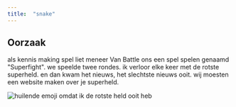 ```yaml
---
title:  "snake"
---
```


## Oorzaak

als kennis making spel liet meneer Van Battle ons een spel spelen genaamd "Superfight". we speelde twee rondes. ik verloor elke keer met de rotste superheld. en dan kwam het nieuws, het slechtste nieuws ooit. wij moesten een website maken over je superheld.

![huilende emoji omdat ik de rotste held ooit heb](https://www.mr-online.nl/wp-content/uploads/2019/12/Huilen.jpg)